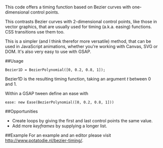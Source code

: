 This code offers a timing function based on Bezier curves with one-dimensional control points.

This contrasts Bezier curves with 2-dimensional control points, like those in vector graphics, that are usually used for timing (a.k.a. easing) functions. CSS transitions use them too.

This is a simpler (and I think therefor more versatile) method, that can be used in JavaScript animations, whether you're working with Canvas, SVG or DOM. It's also very easy to use with GSAP. 

##Usage

	Bezier1D = BezierPolynomial([0, 0.2, 0.8, 1]);

Bezier1D is the resulting timing function, taking an argument _t_ between 0 and 1. 

Within a GSAP tween define an ease with

	ease: new Ease(BezierPolynomial([0, 0.2, 0.8, 1]))

##Opportunities
-	Create loops by giving the first and last control points the same value.
-	Add more _keyframes_ by supplying a longer list. 

##Example
For an example and an editor please visit http://www.potatodie.nl/bezier-timing/.